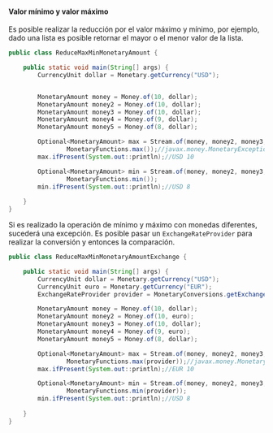 #### Valor mínimo y valor máximo

Es posible realizar la reducción por el valor máximo y mínimo, por ejemplo, dado una lista es posible retornar el mayor o el menor valor de la lista.


```java
public class ReduceMaxMinMonetaryAmount {

    public static void main(String[] args) {
        CurrencyUnit dollar = Monetary.getCurrency("USD");


        MonetaryAmount money = Money.of(10, dollar);
        MonetaryAmount money2 = Money.of(10, dollar);
        MonetaryAmount money3 = Money.of(10, dollar);
        MonetaryAmount money4 = Money.of(9, dollar);
        MonetaryAmount money5 = Money.of(8, dollar);

        Optional<MonetaryAmount> max = Stream.of(money, money2, money3, money4, money5).reduce(
                MonetaryFunctions.max());//javax.money.MonetaryException: Currency mismatch: BRL/USD
        max.ifPresent(System.out::println);//USD 10

        Optional<MonetaryAmount> min = Stream.of(money, money2, money3, money4, money5).reduce(
                MonetaryFunctions.min());
        min.ifPresent(System.out::println);//USD 8
        
    }
}
```

Si es realizado la operación de mínimo y máximo con monedas diferentes, sucederá una excepción. Es posible pasar un `ExchangeRateProvider` para realizar la conversión y entonces la comparación.


```java
public class ReduceMaxMinMonetaryAmountExchange {

    public static void main(String[] args) {
        CurrencyUnit dollar = Monetary.getCurrency("USD");
        CurrencyUnit euro = Monetary.getCurrency("EUR");
        ExchangeRateProvider provider = MonetaryConversions.getExchangeRateProvider(ExchangeRateType.IMF);

        MonetaryAmount money = Money.of(10, dollar);
        MonetaryAmount money2 = Money.of(10, euro);
        MonetaryAmount money3 = Money.of(10, dollar);
        MonetaryAmount money4 = Money.of(9, euro);
        MonetaryAmount money5 = Money.of(8, dollar);

        Optional<MonetaryAmount> max = Stream.of(money, money2, money3, money4, money5).reduce(
                MonetaryFunctions.max(provider));//javax.money.MonetaryException: Currency mismatch: BRL/USD
        max.ifPresent(System.out::println);//EUR 10

        Optional<MonetaryAmount> min = Stream.of(money, money2, money3, money4, money5).reduce(
                MonetaryFunctions.min(provider));
        min.ifPresent(System.out::println);//USD 8
        
    }
}
```